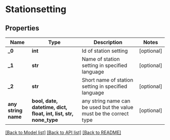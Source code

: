 # Stationsetting


## Properties
Name | Type | Description | Notes
------------ | ------------- | ------------- | -------------
**_0** | **int** | Id of station setting | [optional] 
**_1** | **str** | Name of station setting in specified language | [optional] 
**_2** | **str** | Short name of station setting in specified language | [optional] 
**any string name** | **bool, date, datetime, dict, float, int, list, str, none_type** | any string name can be used but the value must be the correct type | [optional]

[[Back to Model list]](../README.md#documentation-for-models) [[Back to API list]](../README.md#documentation-for-api-endpoints) [[Back to README]](../README.md)


